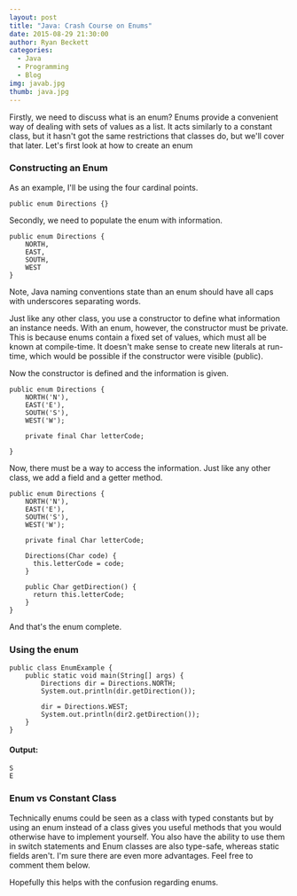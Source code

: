 ```yaml
---
layout: post
title: "Java: Crash Course on Enums"
date: 2015-08-29 21:30:00
author: Ryan Beckett
categories:
  - Java
  - Programming
  - Blog
img: javab.jpg
thumb: java.jpg
---
```



Firstly, we need to discuss what is an enum? Enums provide a convenient way of dealing with sets of values as a list. It acts similarly to a constant class, but it hasn't got the same restrictions that classes do, but we'll cover that later. Let's first look at how to create an enum

<!--more-->


### Constructing an Enum
As an example, I'll be using the four cardinal points.

~~~~~~
public enum Directions {}
~~~~~~

Secondly, we need to populate the enum with information.

~~~~~~
public enum Directions {
    NORTH,
    EAST,
    SOUTH,
    WEST
}
~~~~~~

Note, Java naming conventions state than an enum should have all caps with underscores separating words.

Just like any other class, you use a constructor to define what information an instance needs. With an enum, however, the constructor must be private. This is because enums contain a fixed set of values, which must all be known at compile-time. It doesn't make sense to create new literals at run-time, which would be possible if the constructor were visible (public).

Now the constructor is defined and the information is given.

~~~~~~
public enum Directions {
    NORTH('N'),
    EAST('E'),
    SOUTH('S'),
    WEST('W');

    private final Char letterCode;

}
~~~~~~

Now, there must be a way to access the information. Just like any other class, we add a field and a getter method.

~~~~~~
public enum Directions {
    NORTH('N'),
    EAST('E'),
    SOUTH('S'),
    WEST('W');

    private final Char letterCode;

    Directions(Char code) {
      this.letterCode = code;
    }

    public Char getDirection() {
      return this.letterCode;
    }
}
~~~~~~


And that's the enum complete.


### Using the enum

~~~~~~
public class EnumExample {
    public static void main(String[] args) {
    	Directions dir = Directions.NORTH;
    	System.out.println(dir.getDirection());

    	dir = Directions.WEST;
    	System.out.println(dir2.getDirection());
    }
}
~~~~~~


#### Output:

~~~~~~
S
E
~~~~~~

### Enum vs Constant Class

Technically enums could be seen as a class with typed constants but by using an enum instead of a  class gives you useful methods that you would otherwise have to implement yourself. You also have the ability to use them in switch statements and Enum classes are also type-safe, whereas static fields aren't. I'm sure there are even more advantages. Feel free to comment them below.


Hopefully this helps with the confusion regarding enums.
